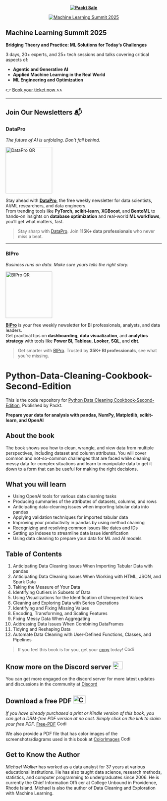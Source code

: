 
<b><p align='center'>[![Packt Sale](https://static.packt-cdn.com/assets/images/packt+events/Improve_UX.png)](https://packt.link/algotradingpython)</p></b> 

<p align="center"><a href="https://packt.link/mlsumgh"><img src="https://static.packt-cdn.com/assets/images/ML Summit Banner v3 1200x627.png" alt="Machine Learning Summit 2025"/></a></p>

## Machine Learning Summit 2025
**Bridging Theory and Practice: ML Solutions for Today’s Challenges**

3 days, 20+ experts, and 25+ tech sessions and talks covering critical aspects of:
- **Agentic and Generative AI**
- **Applied Machine Learning in the Real World**
- **ML Engineering and Optimization**

👉 [Book your ticket now >>](https://packt.link/mlsumgh)

---

## Join Our Newsletters 📬

### DataPro  
*The future of AI is unfolding. Don’t fall behind.*

<p><a href="https://landing.packtpub.com/subscribe-datapronewsletter/?link_from_packtlink=yes"><img src="https://static.packt-cdn.com/assets/images/DataPro NL QR Code.png" alt="DataPro QR" width="150"/></a></p>

Stay ahead with [**DataPro**](https://landing.packtpub.com/subscribe-datapronewsletter/?link_from_packtlink=yes), the free weekly newsletter for data scientists, AI/ML researchers, and data engineers.  
From trending tools like **PyTorch**, **scikit-learn**, **XGBoost**, and **BentoML** to hands-on insights on **database optimization** and real-world **ML workflows**, you’ll get what matters, fast.

> Stay sharp with [DataPro](https://landing.packtpub.com/subscribe-datapronewsletter/?link_from_packtlink=yes). Join **115K+ data professionals** who never miss a beat.

---

### BIPro  
*Business runs on data. Make sure yours tells the right story.*

<p><a href="https://landing.packtpub.com/subscribe-bipro-newsletter/?link_from_packtlink=yes"><img src="https://static.packt-cdn.com/assets/images/BIPro NL QR Code.png" alt="BIPro QR" width="150"/></a></p>

[**BIPro**](https://landing.packtpub.com/subscribe-bipro-newsletter/?link_from_packtlink=yes) is your free weekly newsletter for BI professionals, analysts, and data leaders.  
Get practical tips on **dashboarding**, **data visualization**, and **analytics strategy** with tools like **Power BI**, **Tableau**, **Looker**, **SQL**, and **dbt**.

> Get smarter with [BIPro](https://landing.packtpub.com/subscribe-bipro-newsletter/?link_from_packtlink=yes). Trusted by **35K+ BI professionals**, see what you’re missing.

# Python-Data-Cleaning-Cookbook-Second-Edition
This is the code repository for [Python Data Cleaning Cookbook-Second-Edition](https://www.amazon.com/Python-Data-Cleaning-Cookbook-insights/dp/1803239875), Published by Packt.

**Prepare your data for analysis with pandas, NumPy, Matplotlib, scikit-learn, and OpenAI**

## About the book
The book shows you how to clean, wrangle, and view data from multiple perspectives, including dataset and column attributes. You will cover common and not-so-common challenges that are faced while cleaning messy data for complex situations and learn to manipulate data to get it down to a form that can be useful for making the right decisions.

## What you will learn

- Using OpenAI tools for various data cleaning tasks
- Producing summaries of the attributes of datasets, columns, and rows
- Anticipating data-cleaning issues when importing tabular data into pandas
- Applying validation techniques for imported tabular data
- Improving your productivity in pandas by using method chaining
- Recognizing and resolving common issues like dates and IDs
- Setting up indexes to streamline data issue identification
- Using data cleaning to prepare your data for ML and AI models

## Table of Contents
1. Anticipating Data Cleaning Issues When Importing Tabular Data with pandas
2. Anticipating Data Cleaning Issues When Working with HTML, JSON, and Spark Data
3. Taking the Measure of Your Data
4. Identifying Outliers in Subsets of Data
5. Using Visualizations for the Identification of Unexpected Values
6. Cleaning and Exploring Data with Series Operations
7. Identifying and Fixing Missing Values
8. Encoding, Transforming, and Scaling Features
9. Fixing Messy Data When Aggregating
10. Addressing Data Issues When Combining DataFrames
11. Tidying and Reshaping Data
12. Automate Data Cleaning with User-Defined Functions, Classes, and Pipelines


> If you feel this book is for you, get your [copy](https://www.amazon.com/Python-Data-Cleaning-Cookbook-insights-ebook/dp/B0CL4TBSJS/) today! <img alt="Coding" height="15" width="35"  src="https://media.tenor.com/ex_HDD_k5P8AAAAi/habbo-habbohotel.gif">

## Know more on the Discord server <img alt="Coding" height="25" width="32"  src="https://cliply.co/wp-content/uploads/2021/08/372108630_DISCORD_LOGO_400.gif">

You can get more engaged on the discord server for more latest updates and discussions in the community at [Discord](https://discord.gg/p8uSgEAETX) 

## Download a free PDF <img alt="Coding" height="25" width="40" src="https://emergency.com.au/wp-content/uploads/2021/03/free.gif">

_If you have already purchased a print or Kindle version of this book, you can get a DRM-free PDF version at no cost. Simply click on the link to claim your free PDF._
[Free-PDF](https://packt.link/free-ebook/9781803239873) <img alt="Coding" height="15" width="35"  src="https://media.tenor.com/ex_HDD_k5P8AAAAi/habbo-habbohotel.gif">

We also provide a PDF file that has color images of the screenshots/diagrams used in this book at [ColorImages](https://packt.link/gbp/9781803239873) <img alt="Coding" height="15" width="35"  src="https://media.tenor.com/ex_HDD_k5P8AAAAi/habbo-habbohotel.gif">


## Get to Know the Author

*Michael Walker* has worked as a data analyst for 37 years at various educational institutions. He has also taught data science, research methods, statistics, and computer programming to undergraduates since 2006. He is currently the Chief Information Offi cer at College Unbound in Providence, Rhode Island. Michael is also the author of Data Cleaning and Exploration with Machine Learning.
